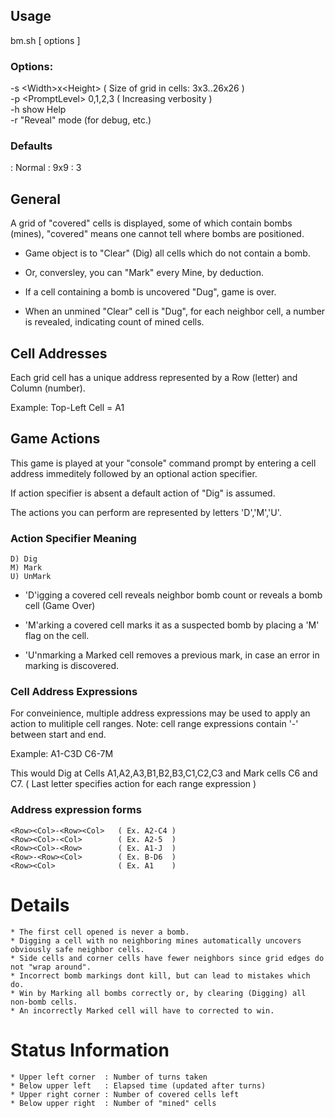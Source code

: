 ## Usage

bm.sh [ options ]

### Options:
-s \<Width\>x\<Height\>      ( Size of grid in cells: 3x3..26x26 )\
-p \<PromptLevel\> 0,1,2,3 ( Increasing verbosity )\
-h show Help\
-r "Reveal" mode (for debug, etc.)
  
### Defaults
<Mode>        : Normal
<Size>        : 9x9
<PromptLevel> : 3

## General

A grid of "covered" cells is displayed, some of which contain bombs (mines),
"covered" means one cannot tell where bombs are positioned.

* Game object is to "Clear" (Dig) all cells which do not contain a bomb.

* Or, conversley, you can "Mark" every Mine, by deduction.

* If a cell containing a bomb is uncovered "Dug", game is over.

* When an unmined "Clear" cell is "Dug", for each neighbor cell,
  a number is revealed, indicating count of mined cells.

## Cell Addresses

  Each grid cell has a unique address represented
  by a Row (letter) and Column (number).

  Example: Top-Left Cell = A1


## Game Actions

  This game is played at your "console" command prompt by entering
    a cell address immeditely followed by an optional action
    specifier.
    
  If action specifier is absent a default action of
    "Dig" is assumed.

  The actions you can perform are represented by letters 'D','M','U'.
  
###  Action Specifier Meaning

    D) Dig
    M) Mark
    U) UnMark

* 'D'igging a covered cell reveals neighbor bomb count or
    reveals a bomb cell (Game Over)
   
* 'M'arking a covered cell marks it as a suspected bomb by
    placing a 'M' flag on the cell.

* 'U'nmarking a Marked cell removes a previous mark,
    in case an error in marking is discovered.

### Cell Address Expressions

  For conveinience, multiple address expressions may be
  used to apply an action to mulitiple cell ranges. Note:
  cell range expressions contain '-' between start and end.

  Example: A1-C3D C6-7M

  This would Dig at Cells A1,A2,A3,B1,B2,B3,C1,C2,C3 and
  Mark cells C6 and C7.
  ( Last letter specifies action for each range expression )

###  Address expression forms
  
    <Row><Col>-<Row><Col>   ( Ex. A2-C4 )
    <Row><Col>-<Col>        ( Ex. A2-5  )
    <Row><Col>-<Row>        ( Ex. A1-J  )
    <Row>-<Row><Col>        ( Ex. B-D6  )
    <Row><Col>              ( Ex. A1    )



# Details

    * The first cell opened is never a bomb.
    * Digging a cell with no neighboring mines automatically uncovers obviously safe neighbor cells.
    * Side cells and corner cells have fewer neighbors since grid edges do not "wrap around".
    * Incorrect bomb markings dont kill, but can lead to mistakes which do.
    * Win by Marking all bombs correctly or, by clearing (Digging) all non-bomb cells.
    * An incorrectly Marked cell will have to corrected to win.

# Status Information

    * Upper left corner  : Number of turns taken
    * Below upper left   : Elapsed time (updated after turns)
    * Upper right corner : Number of covered cells left
    * Below upper right  : Number of "mined" cells 

                                                                            

